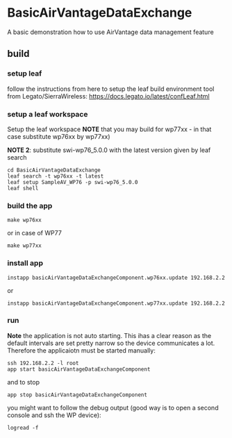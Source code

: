 # BasicAirVantageDataExchange
A basic demonstration how to use AirVantage data management feature

## build
### setup leaf
follow the instructions from here to setup the leaf build environment tool from Legato/SierraWireless:
https://docs.legato.io/latest/confLeaf.html

### setup a leaf workspace
Setup the leaf workspace
**NOTE** that you may build for wp77xx - in that case substitute wp76xx by wp77xx)

**NOTE 2**: substitute swi-wp76_5.0.0 with the latest version given by leaf search

```
cd BasicAirVantageDataExchange
leaf search -t wp76xx -t latest
leaf setup SampleAV_WP76 -p swi-wp76_5.0.0
leaf shell
```
### build the app
```
make wp76xx
```
or in case of WP77
```
make wp77xx
```
### install app
```
instapp basicAirVantageDataExchangeComponent.wp76xx.update 192.168.2.2
```
or 
```
instapp basicAirVantageDataExchangeComponent.wp77xx.update 192.168.2.2
```
### run
**Note** the application is not auto starting. This ihas a clear reason as the default intervals are set pretty narrow so the device communicates a lot. Therefore the applicaiotn must be started manually:
```
ssh 192.168.2.2 -l root
app start basicAirVantageDataExchangeComponent
```
and to stop
```
app stop basicAirVantageDataExchangeComponent
```
you might want to follow the debug output (good way is to open a second console and ssh the WP device):
```
logread -f
```


